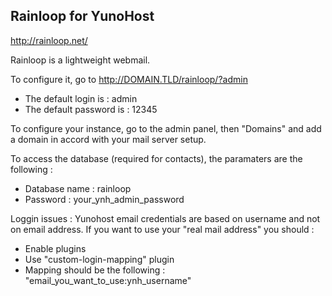 Rainloop for YunoHost
----------------------

http://rainloop.net/

Rainloop is a lightweight webmail.

To configure it, go to http://DOMAIN.TLD/rainloop/?admin

- The default login is : admin
- The default password is : 12345

To configure your instance, go to the admin panel, then "Domains" and add a domain in accord with your mail server setup.

To access the database (required for contacts), the paramaters are the following :
- Database name : rainloop
- Password : your_ynh_admin_password


Loggin issues :
Yunohost email credentials are based on username and not on email address. If you want to use your "real mail address" you should :
- Enable plugins
- Use "custom-login-mapping" plugin
- Mapping should be the following : "email_you_want_to_use:ynh_username"
